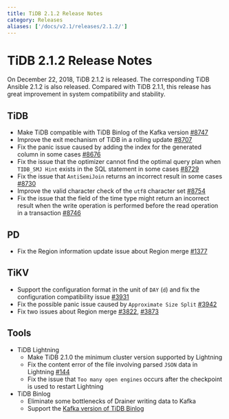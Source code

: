 ```yaml
---
title: TiDB 2.1.2 Release Notes
category: Releases
aliases: ['/docs/v2.1/releases/2.1.2/']
---
```


# TiDB 2.1.2 Release Notes

On December 22, 2018, TiDB 2.1.2 is released. The corresponding TiDB Ansible 2.1.2 is also released. Compared with TiDB 2.1.1, this release has great improvement in system compatibility and stability.

## TiDB

- Make TiDB compatible with TiDB Binlog of the Kafka version [#8747](https://github.com/pingcap/tidb/pull/8747)
- Improve the exit mechanism of TiDB in a rolling update [#8707](https://github.com/pingcap/tidb/pull/8707)
- Fix the panic issue caused by adding the index for the generated column in some cases [#8676](https://github.com/pingcap/tidb/pull/8676)
- Fix the issue that the optimizer cannot find the optimal query plan when `TIDB_SMJ Hint` exists in the SQL statement in some cases [#8729](https://github.com/pingcap/tidb/pull/8729)
- Fix the issue that `AntiSemiJoin` returns an incorrect result in some cases [#8730](https://github.com/pingcap/tidb/pull/8730)
- Improve the valid character check of the `utf8` character set [#8754](https://github.com/pingcap/tidb/pull/8754)
- Fix the issue that the field of the time type might return an incorrect result when the write operation is performed before the read operation in a transaction [#8746](https://github.com/pingcap/tidb/pull/8746)

## PD

- Fix the Region information update issue about Region merge
[#1377](https://github.com/pingcap/pd/pull/1377)

## TiKV

- Support the configuration format in the unit of `DAY` (`d`) and fix the configuration compatibility issue [#3931](https://github.com/tikv/tikv/pull/3931)
- Fix the possible panic issue caused by `Approximate Size Split` [#3942](https://github.com/tikv/tikv/pull/3942)
- Fix two issues about Region merge [#3822](https://github.com/tikv/tikv/pull/3822), [#3873](https://github.com/tikv/tikv/pull/3873)

## Tools

+ TiDB Lightning
    - Make TiDB 2.1.0 the minimum cluster version supported by Lightning
    - Fix the content error of the file involving parsed `JSON` data in Lightning [#144](https://github.com/pingcap/tidb-tools/issues/144)
    - Fix the issue that `Too many open engines` occurs after the checkpoint is used to restart Lightning
+ TiDB Binlog
    - Eliminate some bottlenecks of Drainer writing data to Kafka
    - Support the [Kafka version of TiDB Binlog](/tidb-binlog/tidb-binlog-kafka-deployment.md)
